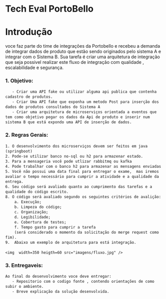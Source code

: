 
# Tech Eval PortoBello

# Introdução 
   voce faz parte do time de integrações da Portobello e recebeu a demanda de integrar dados de produto que estão sendo originados pelo sistema A e integrar com o Sistema B. 
   Sua tarefa é criar uma arquitetura de integração que seja possivel realizar este fluxo de integração com qualidade , escalabilidade e segurança. 

### 1. Objetivo:
        
       - Criar uma API fake ou utilizar alguma api publica que contenha cadastro de produtos. 
       - Criar Uma API fake que exponha um metodo Post para inserção dos dados de produtos consultados do Sistema A
       - Criar uma arquitetura de microserviços orientada a eventos que tem como objetivo pegar os dados da Api de produto e inserir num sistema B que está expondo uma API de inserção de dados.
        
### 2. Regras Gerais:

   
    1. O desenvolvimento dos microserviços devem ser feitos em java (springboot)
    2. Pode-se utilizar banco no-sql ou h2 para armazenar estado. 
    3. Para a mensageria você pode utlizar rabbitmq ou kafka
    4. Pode trabalhar com o banco h2 para armazenar as mensagens enviadas
    5. Você não possui uma data final para entregar o exame,  mas iremos avaliar o tempo necessário para cumprir a atividade e a qualidade da entrega. 
    6. Seu código será avaliado quanto ao cumprimento das tarefas e a qualidade do código escrito.
    8. O código será avaliado segundo os seguintes critérios de avalição:
        a. Execução;
        b. Limpeza do código;
        c. Organização;
        d. Legibilidade;
        e. Cobertura de testes;
        f. Tempo gasto para cumprir a tarefa 
        (será considerado o momento da solicitação do merge request como fim).
    9.  Abaixo um exemplo de arquitetura para está integração.
    
    <img  width=350 heigth=60 src="imagens/fluxo.jpg" />
    
    
  ### 3. Entregaveis:
    Ao final do desenvolvimento voce deve entregar: 
       - Repositorio com o codigo fonte , contendo orientações de como subir o ambiente. 
       - Breve explicação da solução desenvolvida. 
    
    
    

